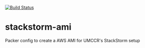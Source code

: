 [![Build Status](https://travis-ci.org/umccr/stackstorm-ami.svg?branch=master)](https://travis-ci.org/umccr/stackstorm-ami)

# stackstorm-ami
Packer config to create a AWS AMI for UMCCR's StackStorm setup
